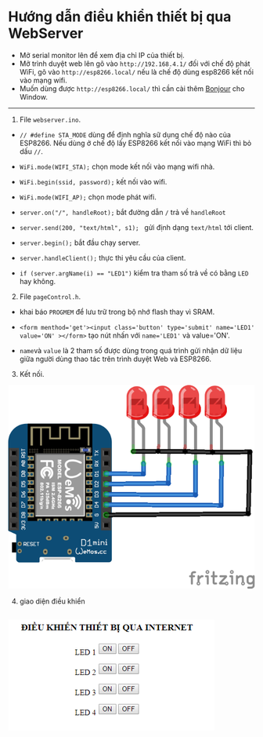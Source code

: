 # Hướng dẫn điều khiển thiết bị qua WebServer

- Mở serial monitor lên để xem địa chỉ IP của thiết bị.
- Mở trình duyệt web lên gõ vào `http://192.168.4.1/` đối với chế độ phát WiFi, gõ vào `http://esp8266.local/` nếu là chế độ dùng esp8266 kết nối vào mạng wifi.
- Muốn dùng được `http://esp8266.local/` thì cần cài thêm [Bonjour](https://support.apple.com/downloads/bonjour-for-windows) cho Window.
---
1. File `webserver.ino`.

- `// #define STA_MODE` dùng để định nghĩa sữ dụng chế độ nào của ESP8266. Nếu dùng ở chế độ lấy ESP8266 kết nối vào mạng WiFi thì bỏ dấu `//`.

- `WiFi.mode(WIFI_STA);` chọn mode kết nối vào mạng wifi nhà.

- `WiFi.begin(ssid, password);` kết nối vào wifi.

- `WiFi.mode(WIFI_AP);` chọn mode phát wifi.
- `server.on("/", handleRoot);` bắt đường dẫn `/` trả về `handleRoot`

- `server.send(200, "text/html", s1); ` gửi định dạng `text/html` tới client.

- `server.begin();` bắt đầu chạy server.

- `server.handleClient();` thực thi yêu cầu của client.

- `if (server.argName(i) == "LED1")` kiểm tra tham số trả về có bằng `LED` hay không.



2. File `pageControl.h`.
- khai báo `PROGMEM` để lưu trữ trong bộ nhớ flash thay vì SRAM.
- `<form menthod='get'><input class='button' type='submit' name='LED1' value='ON' ></form>` tạo nút nhấn với `name='LED1'` và value='ON'.

- `name`và `value` là 2 tham số được dùng trong quá trình gửi nhận dữ liệu giữa người dùng thao tác trên trình duyệt Web và ESP8266.

3. Kết nối.

![kết nối phần cứng](/images/hardware.png)

4. giao diện điều khiển

![giao diện điều khiển](/images/control.PNG)
---
